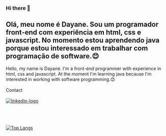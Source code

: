 ### Hi there 👋

Olá, meu nome é Dayane. Sou um programador front-end com experiência em html, css e javascript. No momento estou aprendendo java porque estou interessado em trabalhar com programação de software.:blush:
--------------------------------------------------------------------------------------------------------------------------------------------------------------
Hello, my name is Dayane. I'm a front-end programmer with experience in html, css and javascript.
At the moment I'm learning java because I'm interested in working with software programming.:blush:
<br>
<br>
Contact
<br>
<br>
<a href="https://www.linkedin.com/in/dayane-soares-7196a526a"><img src="https://img.shields.io/badge/LinkedIn-0077B5?style=for-the-badge&logo=linkedin&logoColor=white" alt="linkedin-logo"><a/>
<br>
<br>
<br>
<br>
<br>
[![Top Langs](https://github-readme-stats.vercel.app/api/top-langs/?username=Dayane1504&layout=compact)](https://github.com/anuraghazra/github-readme-stats)
